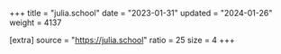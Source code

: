 +++
title = "julia.school"
date = "2023-01-31"
updated = "2024-01-26"
weight = 4137

[extra]
source = "https://julia.school"
ratio = 25
size = 4
+++
